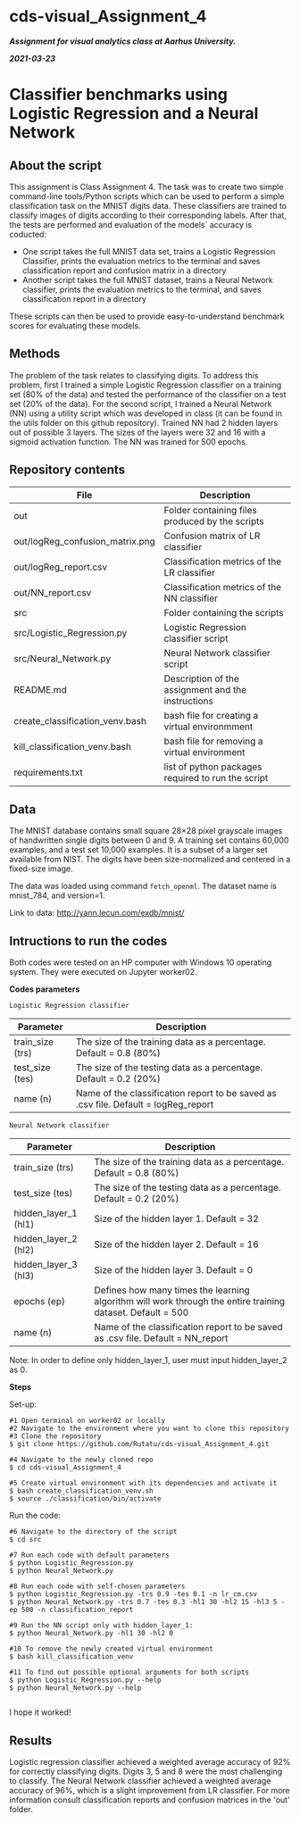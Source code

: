 # cds-visual_Assignment_4


***Assignment for visual analytics class at Aarhus University.***

***2021-03-23***


# Classifier benchmarks using Logistic Regression and a Neural Network

## About the script

This assignment is Class Assignment 4. The task was to create two simple command-line tools/Python scripts which can be used to perform a simple classification task on the MNIST digits data.  These classifiers are trained to classify images of digits according to their corresponding labels. After that, the tests are performed and evaluation of the models´ accuracy is coducted:
- One script takes the full MNIST data set, trains a Logistic Regression Classifier, prints the evaluation metrics to the terminal and saves classification report and confusion matrix in a directory
- Another script takes the full MNIST dataset, trains a Neural Network classifier, prints the evaluation metrics to the terminal, and saves classification report in a directory

These scripts can then be used to provide easy-to-understand benchmark scores for evaluating these models.

## Methods

The problem of the task relates to classifying digits. To address this problem, first I trained a simple Logistic Regression classifier on a training set (80% of the data) and tested the performance of the classifier on a test set (20% of the data). For the second script, I trained a Neural Network (NN) using a utility script which was developed in class (it can be found in the utils folder on this github repository). Trained NN had 2 hidden layers out of possible 3 layers. The sizes of the layers were 32 and 16 with a sigmoid activation function. The  NN was trained for 500 epochs.

## Repository contents

| File | Description |
| --- | --- |
| out | Folder containing files produced by the scripts |
| out/logReg_confusion_matrix.png | Confusion matrix of LR classifier |
| out/logReg_report.csv | Classification metrics of the LR classifier |
| out/NN_report.csv | Classification metrics of the NN classifier |
| src | Folder containing the scripts |
| src/Logistic_Regression.py | Logistic Regression classifier script |
| src/Neural_Network.py | Neural Network classifier script |
| README.md | Description of the assignment and the instructions |
| create_classification_venv.bash | bash file for creating a virtual environmment |
| kill_classification_venv.bash | bash file for removing a virtual environment |
| requirements.txt | list of python packages required to run the script |


## Data

The MNIST database contains small square 28×28 pixel grayscale images of handwritten single digits between 0 and 9. A training set contains 60,000 examples, and a test set 10,000 examples. It is a subset of a larger set available from NIST. The digits have been size-normalized and centered in a fixed-size image.

The data was loaded using command ```fetch_openml```. The dataset name is  mnist_784, and version=1.

Link to data: http://yann.lecun.com/exdb/mnist/


## Intructions to run the codes

Both codes were tested on an HP computer with Windows 10 operating system. They were executed on Jupyter worker02.

__Codes parameters__


```Logistic Regression classifier```       

| Parameter | Description |                                              
| --- | --- |                                                                    
| train_size (trs) | The size of the training data as a percentage. Default = 0.8 (80%) |                                       
| test_size (tes) | The size of the testing data as a percentage. Default = 0.2 (20%) | 
| name (n) | Name of the classification report to be saved as .csv file. Default = logReg_report |                                       


```Neural Network classifier```
 
| Parameter | Description |                                              
| --- | --- |                                                                    
| train_size (trs) | The size of the training data as a percentage. Default = 0.8 (80%) |                                       
| test_size (tes) | The size of the testing data as a percentage. Default = 0.2 (20%) | 
| hidden_layer_1 (hl1) | Size of the hidden layer 1. Default = 32 |
| hidden_layer_2 (hl2) | Size of the hidden layer 2. Default = 16 |                               
| hidden_layer_3 (hl3) | Size of the hidden layer 3. Default = 0 |  
| epochs (ep) | Defines how many times the learning algorithm will work through the entire training dataset. Default = 500 |
| name (n) | Name of the classification report to be saved as .csv file. Default = NN_report |
 
Note: In order to define only hidden_layer_1, user must input hidden_layer_2 as 0.



__Steps__

Set-up:
```
#1 Open terminal on worker02 or locally
#2 Navigate to the environment where you want to clone this repository
#3 Clone the repository
$ git clone https://github.com/Rutatu/cds-visual_Assignment_4.git 

#4 Navigate to the newly cloned repo
$ cd cds-visual_Assignment_4

#5 Create virtual environment with its dependencies and activate it
$ bash create_classification_venv.sh
$ source ./classification/bin/activate

``` 

Run the code:

```
#6 Navigate to the directory of the script
$ cd src

#7 Run each code with default parameters
$ python Logistic_Regression.py
$ python Neural_Network.py

#8 Run each code with self-chosen parameters
$ python Logistic_Regression.py -trs 0.9 -tes 0.1 -n lr_cm.csv
$ python Neural_Network.py -trs 0.7 -tes 0.3 -hl1 30 -hl2 15 -hl3 5 -ep 500 -n classification_report

#9 Run the NN script only with hidden_layer_1:
$ python Neural_Network.py -hl1 30 -hl2 0

#10 To remove the newly created virtual environment
$ bash kill_classification_venv

#11 To find out possible optional arguments for both scripts
$ python Logistic_Regression.py --help
$ python Neural_Network.py --help


 ```

I hope it worked!


## Results

Logistic regression classifier achieved a weighted average accuracy of 92% for correctly classifying digits. Digits 3, 5 and 8 were the most challenging to classify. The Neural Network classifier achieved a weighted average accuracy of 96%, which is a slight improvement from LR classifier.
For more information consult classification reports and confusion matrices in the 'out' folder.



